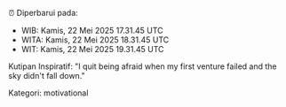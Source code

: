 ⏰ Diperbarui pada:
- WIB: Kamis, 22 Mei 2025 17.31.45 UTC
- WITA: Kamis, 22 Mei 2025 18.31.45 UTC
- WIT: Kamis, 22 Mei 2025 19.31.45 UTC

Kutipan Inspiratif:
"I quit being afraid when my first venture failed and the sky didn't fall down."


Kategori: motivational

